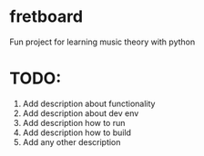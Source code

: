 # fretboard
Fun project for learning music theory with python

# TODO:
1. Add description about functionality
2. Add description about dev env
3. Add description how to run
4. Add description how to build
5. Add any other description
